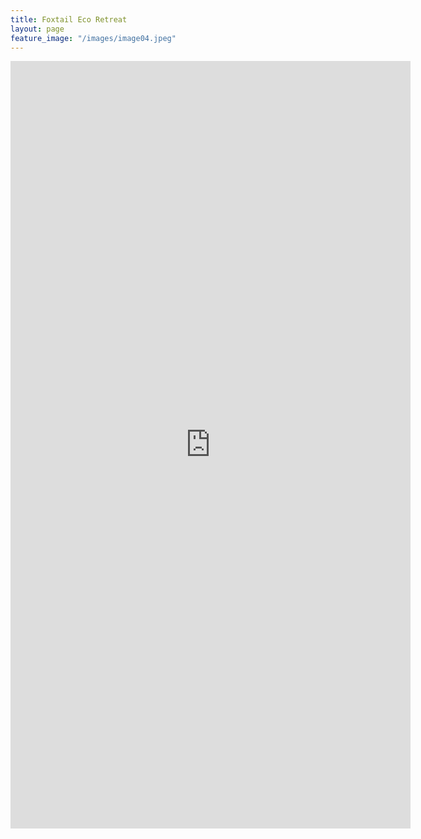 ```yaml
---
title: Foxtail Eco Retreat
layout: page
feature_image: "/images/image04.jpeg"
---
```


<iframe src="https://docs.google.com/forms/d/e/1FAIpQLSfFHw70UQi3MDh0-z9dXhha6wTxoM_g7Sn74BxEfgU6mBqj5A/viewform?embedded=true" width="640" height="1228" frameborder="0" marginheight="0" marginwidth="0">Loading…</iframe>